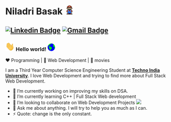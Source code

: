 # Niladri Basak&nbsp;<img src="https://github.com/a8hay/a8hay/blob/master/Mario_Hello_Big.gif" width="30px" height="30px">
[![Linkedin Badge](https://img.shields.io/badge/-a8hay-blue?style=flat-square&logo=Linkedin&logoColor=white&link=https://www.linkedin.com/in/niladri-nb/)](https://www.linkedin.com/in/niladri-nb/)
[![Gmail Badge](https://img.shields.io/badge/-7ct0v759s@relay.firefox.com-c14438?style=flat-square&logo=Gmail&logoColor=white&link=mailto:niladri.bn@gmail.com)](mailto:niladri.bn@gmail.com)
---
### <img src="https://github.com/a8hay/a8hay/blob/master/Hi.gif" width="29px" height="29px"> Hello world!&nbsp;<img src="https://github.com/a8hay/a8hay/blob/master/Earth.gif" width="24px" height="24px">  
:heart: Programming | :black_heart: Web Development | :blue_heart: movies
  
I am a Third Year Computer Science Engineering Student at <a href="https://www.lpu.in//"> <b>Techno India University</b></a>. I love Web Development and trying to find more about Full Stack Web Development. 

- 🔭 I’m currently working on improving my skills on DSA.
- 🌱 I’m currently learning C++ | Full Stack Web development 
- 👯 I’m looking to collaborate on Web Development Projects <img src="https://media.giphy.com/media/WUlplcMpOCEmTGBtBW/giphy.gif" width="30">
- 💬 Ask me about anything. I will try to help you as much as I can.
- ⚡ Quote: change is the only constant.
